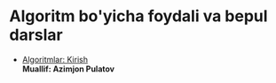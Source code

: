 # Algoritm bo'yicha foydali va bepul darslar

-  [Algoritmlar: Kirish](https://azimjon.com/learn/algorithms/intro/) <br/>
**Muallif: Azimjon Pulatov**

